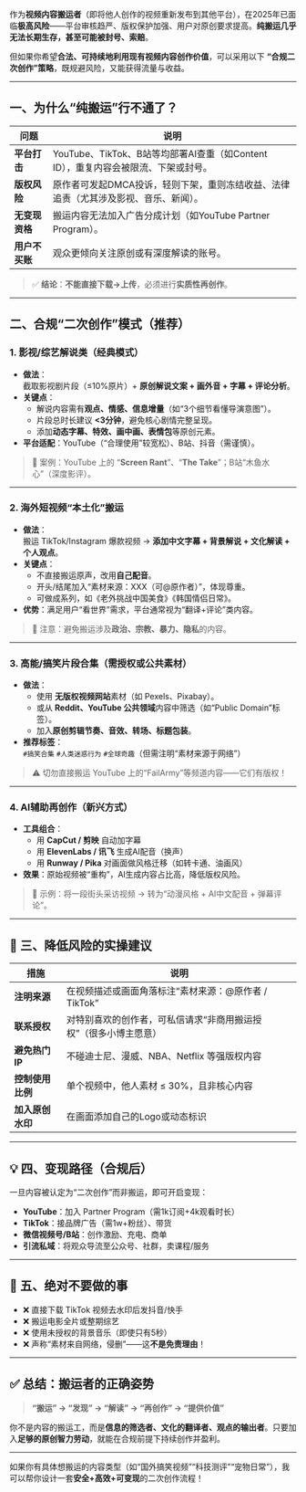 作为**视频内容搬运者**（即将他人创作的视频重新发布到其他平台），在2025年已面临**极高风险**——平台审核趋严、版权保护加强、用户对原创要求提高。**纯搬运几乎无法长期生存，甚至可能被封号、索赔**。

但如果你希望**合法、可持续地利用现有视频内容创作价值**，可以采用以下 **“合规二次创作”策略**，既规避风险，又能获得流量与收益。

---

## 一、为什么“纯搬运”行不通了？

| 问题 | 说明 |
|------|------|
| **平台打击** | YouTube、TikTok、B站等均部署AI查重（如Content ID），重复内容会被限流、下架或封号。 |
| **版权风险** | 原作者可发起DMCA投诉，轻则下架，重则冻结收益、法律追责（尤其涉及影视、音乐、新闻）。 |
| **无变现资格** | 搬运内容无法加入广告分成计划（如YouTube Partner Program）。 |
| **用户不买账** | 观众更倾向关注原创或有深度解读的账号。 |

> ✅ **结论**：**不能直接下载→上传**，必须进行**实质性再创作**。

---

## 二、合规“二次创作”模式（推荐）

### 1. **影视/综艺解说类（经典模式）**
- **做法**：  
  截取影视剧片段（≤10%原片）+ **原创解说文案 + 画外音 + 字幕 + 评论分析**。
- **关键点**：
  - 解说内容需有**观点、情感、信息增量**（如“3个细节看懂导演意图”）。
  - 片段总时长建议 **<3分钟**，避免核心剧情完整呈现。
  - 添加**动态字幕、特效、画中画、表情包**等原创元素。
- **平台适配**：YouTube（“合理使用”较宽松）、B站、抖音（需谨慎）。

> 📌 案例：YouTube 上的 “**Screen Rant**”、“**The Take**”；B站“木鱼水心”（深度影评）。

---

### 2. **海外短视频“本土化”搬运**
- **做法**：  
  搬运 TikTok/Instagram 爆款视频 → **添加中文字幕 + 背景解说 + 文化解读 + 个人观点**。
- **关键点**：
  - 不直接搬运原声，改用**自己配音**。
  - 开头/结尾加入“素材来源：XXX（可@原作者）”，体现尊重。
  - 可做成系列，如《老外挑战中国美食》《韩国情侣日常》。
- **优势**：满足用户“看世界”需求，平台通常视为“翻译+评论”类内容。

> 📌 注意：避免搬运涉及**政治、宗教、暴力、隐私**的内容。

---

### 3. **高能/搞笑片段合集（需授权或公共素材）**
- **做法**：
  - 使用 **无版权视频网站**素材（如 Pexels、Pixabay）。
  - 或从 **Reddit、YouTube 公共领域**内容中筛选（如“Public Domain”标签）。
  - 加入**原创剪辑节奏、音效、转场、标题包装**。
- **推荐标签**：  
  `#搞笑合集` `#人类迷惑行为` `#全球奇趣`（但需注明“素材来源于网络”）

> ⚠️ 切勿直接搬运 YouTube 上的“FailArmy”等频道内容——它们有版权！

---

### 4. **AI辅助再创作（新兴方式）**
- **工具组合**：
  - 用 **CapCut / 剪映** 自动加字幕
  - 用 **ElevenLabs / 讯飞** 生成AI配音（换声）
  - 用 **Runway / Pika** 对画面做风格迁移（如转卡通、油画风）
- **效果**：原始视频被“重构”，AI生成内容占比高，降低版权风险。

> 📌 示例：将一段街头采访视频 → 转为“动漫风格 + AI中文配音 + 弹幕评论”。

---

## 🔐 三、降低风险的实操建议

| 措施 | 说明 |
|------|------|
| **注明来源** | 在视频描述或画面角落标注“素材来源：@原作者 / TikTok” |
| **联系授权** | 对特别喜欢的创作者，可私信请求“非商用搬运授权”（很多小博主愿意） |
| **避免热门IP** | 不碰迪士尼、漫威、NBA、Netflix 等强版权内容 |
| **控制使用比例** | 单个视频中，他人素材 ≤ 30%，且非核心内容 |
| **加入原创水印** | 在画面添加自己的Logo或动态标识 |

---

## 💡 四、变现路径（合规后）

一旦内容被认定为“二次创作”而非搬运，即可开启变现：
- **YouTube**：加入 Partner Program（需1k订阅+4k观看时长）
- **TikTok**：接品牌广告（需1w+粉丝）、带货
- **微信视频号/B站**：创作激励、充电、商单
- **引流私域**：将观众导流至公众号、社群，卖课程/服务

---

## 🚫 五、绝对不要做的事

- ❌ 直接下载 TikTok 视频去水印后发抖音/快手
- ❌ 搬运电影全片或整期综艺
- ❌ 使用未授权的背景音乐（即使只有5秒）
- ❌ 声称“素材来自网络，侵删”——这**不是免责理由**！

---

## ✅ 总结：搬运者的正确姿势

> **“搬运” → “发现” → “解读” → “再创作” → “提供价值”**

你不是内容的搬运工，而是**信息的筛选者、文化的翻译者、观点的输出者**。只要加入**足够的原创智力劳动**，就能在合规前提下持续创作并盈利。

---

如果你有具体想搬运的内容类型（如“国外搞笑视频”“科技测评”“宠物日常”），我可以帮你设计一套**安全+高效+可变现**的二次创作流程！